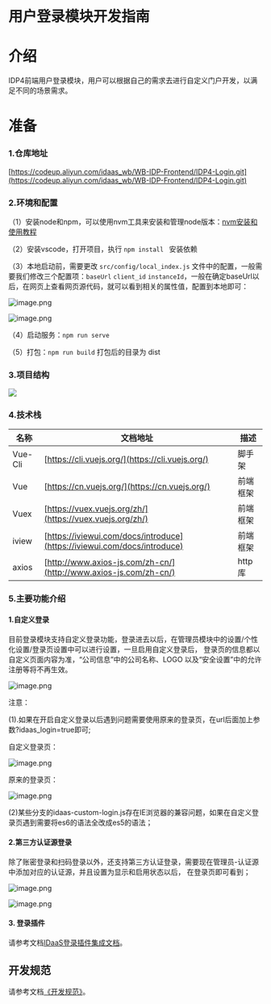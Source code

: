 # 用户登录模块开发指南


# 介绍

IDP4前端用户登录模块，用户可以根据自己的需求去进行自定义门户开发，以满足不同的场景需求。

# 准备


### 1.仓库地址
[https://codeup.aliyun.com/idaas_wb/WB-IDP-Frontend/IDP4-Login.git](https://codeup.aliyun.com/idaas_wb/WB-IDP-Frontend/IDP4-Login.git)
​

### 2.环境和配置
（1）安装node和npm，可以使用nvm工具来安装和管理node版本：[nvm安装和使用教程](https://blog.csdn.net/qq_41866776/article/details/102664679)

（2）安装vscode，打开项目，执行 `npm install ` 安装依赖

（3）本地启动前，需要更改 `src/config/local_index.js` 文件中的配置，一般需要我们修改三个配置项：`baseUrl`  `client_id`  `instanceId`，一般在确定baseUrl以后，在网页上查看网页源代码，就可以看到相关的属性值，配置到本地即可：

![image.png](resources/user-login-1.png)


![image.png](resources/user-login-2.png)

（4）启动服务：`npm run serve`

（5）打包：`npm run build`   打包后的目录为 dist


### 3.项目结构

![](resources/user-login-3.jpg)

### 4.技术栈
| **名称** | **文档地址** | **描述** |
| --- | --- | --- |
| Vue-Cli | [https://cli.vuejs.org/](https://cli.vuejs.org/) | 脚手架 |
| Vue | [https://cn.vuejs.org/](https://cn.vuejs.org/) | 前端框架 |
| Vuex | [https://vuex.vuejs.org/zh/](https://vuex.vuejs.org/zh/) | 前端框架 |
| iview | [https://iviewui.com/docs/introduce](https://iviewui.com/docs/introduce) | 前端框架 |
| axios | [http://www.axios-js.com/zh-cn/](http://www.axios-js.com/zh-cn/) | http库 |

### 
### 5.主要功能介绍
#### 1.自定义登录
目前登录模块支持自定义登录功能，登录进去以后，在管理员模块中的设置/个性化设置/登录页设置中可以进行设置，一旦启用自定义登录后，
登录页的信息都以自定义页面内容为准，“公司信息”中的公司名称、LOGO 以及“安全设置”中的允许注册等将不再生效。
​

![image.png](resources/user-login-4.png)

注意：

(1).如果在开启自定义登录以后遇到问题需要使用原来的登录页，在url后面加上参数?idaas_login=true即可;
​



自定义登录页：

![image.png](resources/user-login-5.png)

原来的登录页：

![image.png](resources/user-login-6.png)


(2)某些分支的idaas-custom-login.js存在IE浏览器的兼容问题，如果在自定义登录页遇到需要将es6的语法全改成es5的语法；
​

#### 2.第三方认证源登录

除了账密登录和扫码登录以外，还支持第三方认证登录，需要现在管理员-认证源中添加对应的认证源，并且设置为显示和启用状态以后，
在登录页即可看到；

![image.png](resources/user-login-7.png)


![image.png](resources/user-login-8.png)

#### 3. 登录插件

请参考文档[IDaaS登录插件集成文档](docs/IDaaS登录插件集成文档.md)。
​


## 开发规范

请参考文档[《开发规范》](resources/阿里巴巴IDaaS前端开发规范.pdf)。

